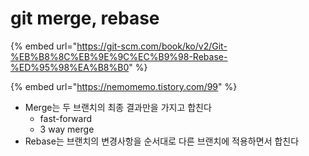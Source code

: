 # git merge, rebase

{% embed url="https://git-scm.com/book/ko/v2/Git-%EB%B8%8C%EB%9E%9C%EC%B9%98-Rebase-%ED%95%98%EA%B8%B0" %}

{% embed url="https://nemomemo.tistory.com/99" %}

* Merge는 두 브랜치의 최종 결과만을 가지고 합친다
  * fast-forward
  * 3 way merge
* Rebase는 브랜치의 변경사항을 순서대로 다른 브랜치에 적용하면서 합친다
